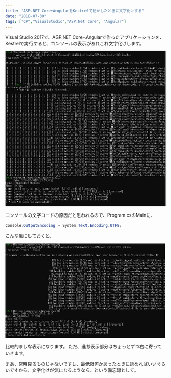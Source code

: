```yaml
---
title: "ASP.NET Core+AngularをKestrelで動かしたときに文字化けする"
date: "2018-07-30"
tags: ["C#","VisualStudio","ASP.Net Core", "Angular"]
---
```


Visual Studio 2017で、ASP.NET Core+Angularで作ったアプリケーションを、Kestrelで実行すると、コンソールの表示があれこれ文字化けします。

![console1.png](console1.png)

コンソールの文字コードの原因だと思われるので、Program.csのMainに、

```csharp
Console.OutputEncoding = System.Text.Encoding.UTF8;
```

こんな風にしておくと、

![console2.png](console2.png)

比較的ましな表示になります。
ただ、進捗表示部分はちょっとずつ右に寄っていきます。

まあ、常時見るものじゃないですし、最低限何かあったときに読めればいいぐらいですから、文字化けが気になるようなら、という備忘録として。